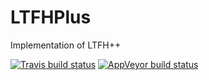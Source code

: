 # LTFHPlus
Implementation of LTFH++

<!-- badges: start -->
[![Travis build status](https://travis-ci.com/EmilMiP/LTFHPlus.svg?branch=master)](https://travis-ci.com/EmilMiP/LTFHPlus)
[![AppVeyor build status](https://ci.appveyor.com/api/projects/status/github/EmilMiP/LTFHPlus?branch=master&svg=true)](https://ci.appveyor.com/project/EmilMiP/LTFHPlus)
<!-- badges: end -->
